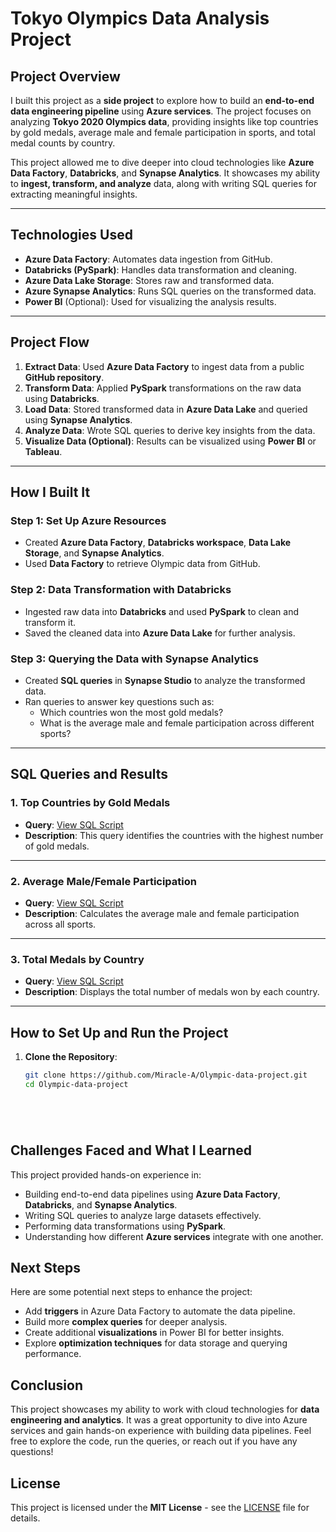 # **Tokyo Olympics Data Analysis Project**  

## **Project Overview**  
I built this project as a **side project** to explore how to build an **end-to-end data engineering pipeline** using **Azure services**. The project focuses on analyzing **Tokyo 2020 Olympics data**, providing insights like top countries by gold medals, average male and female participation in sports, and total medal counts by country.  

This project allowed me to dive deeper into cloud technologies like **Azure Data Factory**, **Databricks**, and **Synapse Analytics**. It showcases my ability to **ingest, transform, and analyze** data, along with writing SQL queries for extracting meaningful insights.  

---

## **Technologies Used**  
- **Azure Data Factory**: Automates data ingestion from GitHub.  
- **Databricks (PySpark)**: Handles data transformation and cleaning.  
- **Azure Data Lake Storage**: Stores raw and transformed data.  
- **Azure Synapse Analytics**: Runs SQL queries on the transformed data.  
- **Power BI** (Optional): Used for visualizing the analysis results.  

---

## **Project Flow**  
1. **Extract Data**: Used **Azure Data Factory** to ingest data from a public **GitHub repository**.  
2. **Transform Data**: Applied **PySpark** transformations on the raw data using **Databricks**.  
3. **Load Data**: Stored transformed data in **Azure Data Lake** and queried using **Synapse Analytics**.  
4. **Analyze Data**: Wrote SQL queries to derive key insights from the data.  
5. **Visualize Data (Optional)**: Results can be visualized using **Power BI** or **Tableau**.  

---

## **How I Built It**  
### Step 1: Set Up Azure Resources  
- Created **Azure Data Factory**, **Databricks workspace**, **Data Lake Storage**, and **Synapse Analytics**.  
- Used **Data Factory** to retrieve Olympic data from GitHub.  

### Step 2: Data Transformation with Databricks  
- Ingested raw data into **Databricks** and used **PySpark** to clean and transform it.  
- Saved the cleaned data into **Azure Data Lake** for further analysis.  

### Step 3: Querying the Data with Synapse Analytics  
- Created **SQL queries** in **Synapse Studio** to analyze the transformed data.  
- Ran queries to answer key questions such as:
  - Which countries won the most gold medals?  
  - What is the average male and female participation across different sports?  

---

## **SQL Queries and Results**  

### 1. **Top Countries by Gold Medals**  
- **Query**: [View SQL Script](./queries/top_gold_medals.sql)  
- **Description**: This query identifies the countries with the highest number of gold medals.  


---

### 2. **Average Male/Female Participation**  
- **Query**: [View SQL Script](./queries/avg_participation.sql)  
- **Description**: Calculates the average male and female participation across all sports.  
  

---

### 3. **Total Medals by Country**  
- **Query**: [View SQL Script](./queries/total_medals_by_country.sql)  
- **Description**: Displays the total number of medals won by each country.  
  

---

## **How to Set Up and Run the Project**  

1. **Clone the Repository**:  
   ```bash
   git clone https://github.com/Miracle-A/Olympic-data-project.git
   cd Olympic-data-project






## Challenges Faced and What I Learned

This project provided hands-on experience in:
- Building end-to-end data pipelines using **Azure Data Factory**, **Databricks**, and **Synapse Analytics**.
- Writing SQL queries to analyze large datasets effectively.
- Performing data transformations using **PySpark**.
- Understanding how different **Azure services** integrate with one another.

## Next Steps

Here are some potential next steps to enhance the project:
- Add **triggers** in Azure Data Factory to automate the data pipeline.
- Build more **complex queries** for deeper analysis.
- Create additional **visualizations** in Power BI for better insights.
- Explore **optimization techniques** for data storage and querying performance.

## Conclusion

This project showcases my ability to work with cloud technologies for **data engineering and analytics**. It was a great opportunity to dive into Azure services and gain hands-on experience with building data pipelines. Feel free to explore the code, run the queries, or reach out if you have any questions!

## License

This project is licensed under the **MIT License** - see the [LICENSE](LICENSE) file for details.


